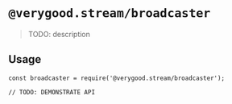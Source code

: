 # `@verygood.stream/broadcaster`

> TODO: description

## Usage

```
const broadcaster = require('@verygood.stream/broadcaster');

// TODO: DEMONSTRATE API
```
